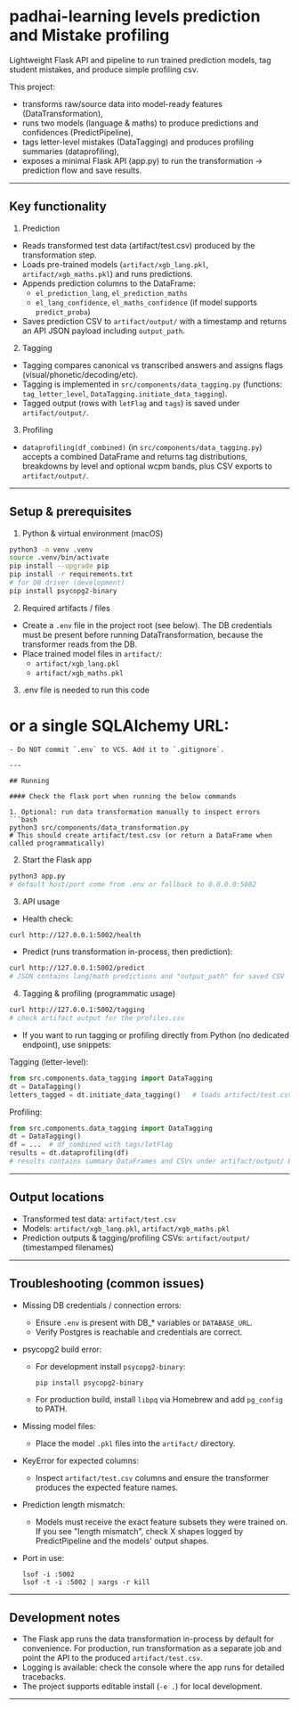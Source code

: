 # padhai-learning levels prediction and Mistake profiling

Lightweight Flask API and pipeline to run trained prediction models, tag student mistakes, and produce simple profiling csv.

This project:
- transforms raw/source data into model-ready features (DataTransformation),
- runs two models (language & maths) to produce predictions and confidences (PredictPipeline),
- tags letter-level mistakes (DataTagging) and produces profiling summaries (dataprofiling),
- exposes a minimal Flask API (app.py) to run the transformation → prediction flow and save results.

---

## Key functionality

1. Prediction
- Reads transformed test data (artifact/test.csv) produced by the transformation step.
- Loads pre-trained models (`artifact/xgb_lang.pkl`, `artifact/xgb_maths.pkl`) and runs predictions.
- Appends prediction columns to the DataFrame:
  - `el_prediction_lang`, `el_prediction_maths`
  - `el_lang_confidence`, `el_maths_confidence` (if model supports `predict_proba`)
- Saves prediction CSV to `artifact/output/` with a timestamp and returns an API JSON payload including `output_path`.

2. Tagging
- Tagging compares canonical vs transcribed answers and assigns flags (visual/phonetic/decoding/etc).
- Tagging is implemented in `src/components/data_tagging.py` (functions: `tag_letter_level`, `DataTagging.initiate_data_tagging`).
- Tagged output (rows with `letFlag` and `tags`) is saved under `artifact/output/`.

3. Profiling
- `dataprofiling(df_combined)` (in `src/components/data_tagging.py`) accepts a combined DataFrame and returns tag distributions, breakdowns by level and optional wcpm bands, plus CSV exports to `artifact/output/`.

---

## Setup & prerequisites

1. Python & virtual environment (macOS)
```bash
python3 -m venv .venv
source .venv/bin/activate
pip install --upgrade pip
pip install -r requirements.txt
# for DB driver (development)
pip install psycopg2-binary
```

2. Required artifacts / files
- Create a `.env` file in the project root (see below). The DB credentials must be present before running DataTransformation, because the transformer reads from the DB.
- Place trained model files in `artifact/`:
  - `artifact/xgb_lang.pkl`
  - `artifact/xgb_maths.pkl`

3. .env file is needed to run this code
# or a single SQLAlchemy URL:

```
- Do NOT commit `.env` to VCS. Add it to `.gitignore`.

---

## Running

#### Check the flask port when running the below commands

1. Optional: run data transformation manually to inspect errors
```bash
python3 src/components/data_transformation.py
# This should create artifact/test.csv (or return a DataFrame when called programmatically)
```

2. Start the Flask app
```bash
python3 app.py
# default host/port come from .env or fallback to 0.0.0.0:5002
```

3. API usage
- Health check:
```bash
curl http://127.0.0.1:5002/health
```

- Predict (runs transformation in-process, then prediction):
```bash
curl http://127.0.0.1:5002/predict
# JSON contains lang/math predictions and "output_path" for saved CSV
```

4. Tagging & profiling (programmatic usage)
```bash
curl http://127.0.0.1:5002/tagging
# check artifact output for the profiles.csv
```
- If you want to run tagging or profiling directly from Python (no dedicated endpoint), use snippets:

Tagging (letter-level):
```python
from src.components.data_tagging import DataTagging
dt = DataTagging()
letters_tagged = dt.initiate_data_tagging()   # loads artifact/test.csv if not passed a df
```

Profiling:
```python
from src.components.data_tagging import DataTagging
dt = DataTagging()
df = ...  # df_combined with tags/letFlag
results = dt.dataprofiling(df)
# results contains summary DataFrames and CSVs under artifact/output/ by default
```

---

## Output locations
- Transformed test data: `artifact/test.csv`
- Models: `artifact/xgb_lang.pkl`, `artifact/xgb_maths.pkl`
- Prediction outputs & tagging/profiling CSVs: `artifact/output/` (timestamped filenames)

---

## Troubleshooting (common issues)

- Missing DB credentials / connection errors:
  - Ensure `.env` is present with DB_* variables or `DATABASE_URL`.
  - Verify Postgres is reachable and credentials are correct.

- psycopg2 build error:
  - For development install `psycopg2-binary`:
    ```
    pip install psycopg2-binary
    ```
  - For production build, install `libpq` via Homebrew and add `pg_config` to PATH.

- Missing model files:
  - Place the model `.pkl` files into the `artifact/` directory.

- KeyError for expected columns:
  - Inspect `artifact/test.csv` columns and ensure the transformer produces the expected feature names.

- Prediction length mismatch:
  - Models must receive the exact feature subsets they were trained on. If you see "length mismatch", check X shapes logged by PredictPipeline and the models' output shapes.

- Port in use:
  ```
  lsof -i :5002
  lsof -t -i :5002 | xargs -r kill
  ```

---

## Development notes
- The Flask app runs the data transformation in-process by default for convenience. For production, run transformation as a separate job and point the API to the produced `artifact/test.csv`.
- Logging is available: check the console where the app runs for detailed tracebacks.
- The project supports editable install (`-e .`) for local development.

---

